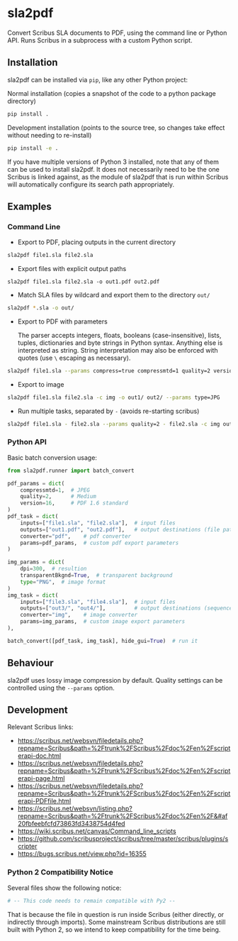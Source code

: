 <!-- SPDX-FileCopyrightText: 2022 geisserml <geisserml@gmail.com> -->
<!-- SPDX-License-Identifier: CC-BY-4.0 -->

# sla2pdf

Convert Scribus SLA documents to PDF, using the command line or Python API.
Runs Scribus in a subprocess with a custom Python script.

## Installation

sla2pdf can be installed via `pip`, like any other Python project:

Normal installation (copies a snapshot of the code to a python package directory)
```bash
pip install .
```

Development installation (points to the source tree, so changes take effect without needing to re-install)
```bash
pip install -e .
```

If you have multiple versions of Python 3 installed, note that any of them can be used to install sla2pdf.
It does not necessarily need to be the one Scribus is linked against, as the module of
sla2pdf that is run within Scribus will automatically configure its search path appropriately.


## Examples

### Command Line

* Export to PDF, placing outputs in the current directory
```bash
sla2pdf file1.sla file2.sla
```

* Export files with explicit output paths
```
sla2pdf file1.sla file2.sla -o out1.pdf out2.pdf
```

* Match SLA files by wildcard and export them to the directory `out/`
```bash
sla2pdf *.sla -o out/
```

* Export to PDF with parameters
  
  The parser accepts integers, floats, booleans (case-insensitive), lists, tuples, dictionaries and byte strings in Python syntax. Anything else is interpreted as string.
  String interpretation may also be enforced with quotes (use `\` escaping as necessary).

```bash
sla2pdf file1.sla --params compress=true compressmtd=1 quality=2 version=16
```

* Export to image
```bash
sla2pdf file1.sla file2.sla -c img -o out1/ out2/ --params type=JPG
```

* Run multiple tasks, separated by `-` (avoids re-starting scribus)
```bash
sla2pdf file1.sla - file2.sla --params quality=2 - file2.sla -c img out/
```


### Python API

Basic batch conversion usage:

```python
from sla2pdf.runner import batch_convert

pdf_params = dict(
    compressmtd=1,  # JPEG
    quality=2,      # Medium
    version=16,     # PDF 1.6 standard
)
pdf_task = dict(
    inputs=["file1.sla", "file2.sla"],  # input files
    outputs=["out1.pdf", "out2.pdf"],   # output destinations (file paths, or a directory)
    converter="pdf",    # pdf converter
    params=pdf_params,  # custom pdf export parameters
)

img_params = dict(
    dpi=300,  # resultion
    transparentBkgnd=True,  # transparent background
    type="PNG",  # image format
)
img_task = dict(
    inputs=["file3.sla", "file4.sla"],  # input files
    outputs=["out3/", "out4/"],         # output destinations (sequence of directories)
    converter="img",    # image converter
    params=img_params,  # custom image export parameters
),

batch_convert([pdf_task, img_task], hide_gui=True)  # run it
```


## Behaviour

sla2pdf uses lossy image compression by default. Quality settings can be controlled using the `--params` option.


## Development

Relevant Scribus links:

* https://scribus.net/websvn/filedetails.php?repname=Scribus&path=%2Ftrunk%2FScribus%2Fdoc%2Fen%2Fscripterapi-doc.html
* https://scribus.net/websvn/filedetails.php?repname=Scribus&path=%2Ftrunk%2FScribus%2Fdoc%2Fen%2Fscripterapi-page.html
* https://scribus.net/websvn/filedetails.php?repname=Scribus&path=%2Ftrunk%2FScribus%2Fdoc%2Fen%2Fscripterapi-PDFfile.html
* https://scribus.net/websvn/listing.php?repname=Scribus&path=%2Ftrunk%2FScribus%2Fdoc%2Fen%2F&#af20fbfeebfcfd73863fd3438754d4fed
* https://wiki.scribus.net/canvas/Command_line_scripts
* https://github.com/scribusproject/scribus/tree/master/scribus/plugins/scripter
* https://bugs.scribus.net/view.php?id=16355


### Python 2 Compatibility Notice

Several files show the following notice:
```python
# -- This code needs to remain compatible with Py2 --
```
That is because the file in question is run inside Scribus (either directly, or indirectly through imports).
Some mainstream Scribus distributions are still built with Python 2, so we intend to keep compatibility for the time being.
